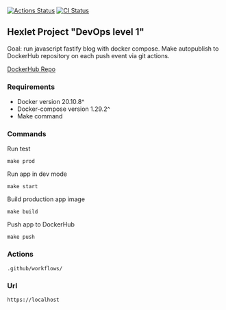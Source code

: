 [![Actions Status](https://github.com/jeks0n/devops-for-programmers-project-lvl1/workflows/hexlet-check/badge.svg)](https://github.com/jeks0n/devops-for-programmers-project-lvl1/actions)
[![CI Status](https://github.com/jeks0n/devops-for-programmers-project-lvl1/actions/workflows/push.yml/badge.svg)](https://github.com/jeks0n/devops-for-programmers-project-lvl1/actions/workflows/push.yml)

## Hexlet Project "DevOps level 1"
Goal: run javascript fastify blog with docker compose.
Make autopublish to DockerHub repository on each push event via git actions.

[DockerHub Repo](https://hub.docker.com/repository/docker/jeks0n/devops-for-programmers-project-lvl1)  

### Requirements
* Docker version 20.10.8^
* Docker-compose version 1.29.2^
* Make command

### Commands
Run test

`make prod`

Run app in dev mode

`make start`

Build production app image

`make build`

Push app to DockerHub

`make push`

### Actions
    .github/workflows/

### Url
    https://localhost
